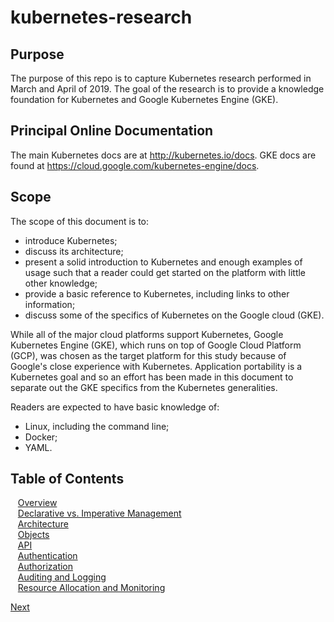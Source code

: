 # kubernetes-research

## Purpose
The purpose of this repo is to capture Kubernetes research performed in March and April of 2019.
The goal of the research is to provide a knowledge foundation for Kubernetes and Google Kubernetes
Engine (GKE).

## Principal Online Documentation
The main Kubernetes docs are at http://kubernetes.io/docs. GKE docs are found at https://cloud.google.com/kubernetes-engine/docs.

## Scope

The scope of this document is to:
* introduce Kubernetes;
* discuss its architecture;
* present a solid introduction to Kubernetes and enough examples of usage such that a reader could get started
on the platform with little other knowledge;
* provide a basic reference to Kubernetes, including links to other information;
* discuss some of the specifics of Kubernetes on the Google cloud (GKE).

While all of the major cloud platforms support Kubernetes, Google Kubernetes Engine (GKE), which runs on top of
Google Cloud Platform (GCP), was chosen as the target platform for this study because of Google's close experience
with Kubernetes. Application portability is a Kubernetes goal and so an effort has been made in this document to
separate out the GKE specifics from the Kubernetes generalities.

Readers are expected to have basic knowledge of:
* Linux, including the command line;
* Docker;
* YAML.

## Table of Contents
&nbsp;&nbsp;&nbsp;[Overview](./Overview.md "Overview")  
&nbsp;&nbsp;&nbsp;[Declarative vs. Imperative Management](./Declarative.md "Declarative vs. Imperative Management")  
&nbsp;&nbsp;&nbsp;[Architecture](./Architecture.md "Architecture")  
&nbsp;&nbsp;&nbsp;[Objects](./Objects.md "Objects")  
&nbsp;&nbsp;&nbsp;[API](./API.md "API")  
&nbsp;&nbsp;&nbsp;[Authentication](./Authentication.md "Authentication")  
&nbsp;&nbsp;&nbsp;[Authorization](./Authorization.md "Authorization")  
&nbsp;&nbsp;&nbsp;[Auditing and Logging](./Logging.md "Auditing and Logging")  
&nbsp;&nbsp;&nbsp;[Resource Allocation and Monitoring](./Resources.md "Resource Allocation and Monitoring")  

<span style="text-align: center"><a href="./Overview.md">Next</a></span>
